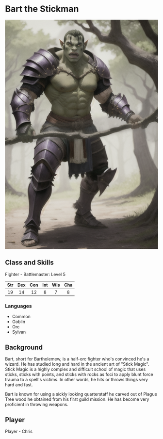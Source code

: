 # Bart the Stickman

![Bart](/img/players/Bart_and_stick.png)

## Class and Skills

<!-- Class -->
Fighter - Battlemaster: Level 5


<!-- Stat Block -->
| Str 	| Dex 	| Con 	| Int 	| Wis 	| Cha 	|
|:---:	|:---:	|:---:	|:---:	|:---:	|:---:	|
|  19 	|  14 	|  12 	|  8  	|  7  	|  8  	|


<!-- Languages -->
### Languages 
- Common
- Goblin
- Orc
- Sylvan

## Background
Bart, short for Bartholemew, is a half-orc fighter who's convinced he's a wizard.
He has studied long and hard in the ancient art of "Stick Magic".
Stick Magic is a highly complex and difficult school of magic that uses sticks, sticks with points, and sticks with rocks as foci to apply blunt force trauma to a spell's victims.
In other words, he hits or throws things very hard and fast.

Bart is known for using a sickly looking quarterstaff he carved out of Plague Tree wood he obtained from his first guild mission.
He has become very proficient in throwing weapons.

## Player 
Player - Chris